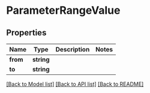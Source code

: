 # ParameterRangeValue

## Properties
Name | Type | Description | Notes
------------ | ------------- | ------------- | -------------
**from** | **string** |  | 
**to** | **string** |  | 

[[Back to Model list]](../../README.md#documentation-for-models) [[Back to API list]](../../README.md#documentation-for-api-endpoints) [[Back to README]](../../README.md)

